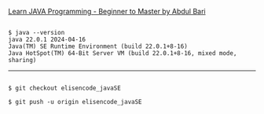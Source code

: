 [Learn JAVA Programming - Beginner to Master by Abdul Bari](https://www.udemy.com/course/java-se-programming/?couponCode=OT50624NEW)


```

$ java --version
java 22.0.1 2024-04-16
Java(TM) SE Runtime Environment (build 22.0.1+8-16)
Java HotSpot(TM) 64-Bit Server VM (build 22.0.1+8-16, mixed mode, sharing)

```

---


```

$ git checkout elisencode_javaSE

$ git push -u origin elisencode_javaSE

```